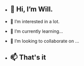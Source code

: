 - ## 👋 Hi, I’m Will.

- 👀 I’m interested in a lot.

- 🌱 I’m currently learning...

- 💞️ I’m looking to collaborate on ...  

- ## 📫 That's it

<!---
wcgordon1/wcgordon1 is a ✨ special ✨ repository because its `README.md` (this file) appears on your GitHub profile.
You can click the Preview link to take a look at your changes.
--->
